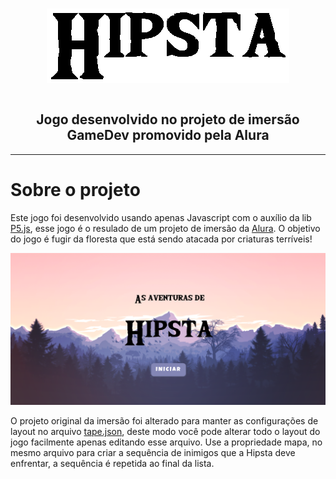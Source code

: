 <h1 align="center">
  <img src="./.github/logo.png" alt="Hipsta" style="max-width:100%;" />
<h1>

<h2 align="center">
  Jogo desenvolvido no projeto de imersão GameDev promovido pela Alura
</h2>

---

# Sobre o projeto
Este jogo foi desenvolvido usando apenas Javascript com o auxílio da lib [P5.js](https://p5js.org/), esse jogo é o resulado de um projeto de imersão da [Alura](https://www.alura.com.br/). O objetivo do jogo é fugir da floresta que está sendo atacada por criaturas terríveis!

<img src="./.github/home.png" alt="Home" style="max-width: 100%;" />

O projeto original da imersão foi alterado para manter as configurações de layout no arquivo [tape.json](./src/tape/tape.json), deste modo você pode alterar todo o layout do jogo facilmente apenas editando esse arquivo. Use a propriedade mapa, no mesmo arquivo para criar a sequência de inimigos que a Hipsta deve enfrentar, a sequência é repetida ao final da lista.
